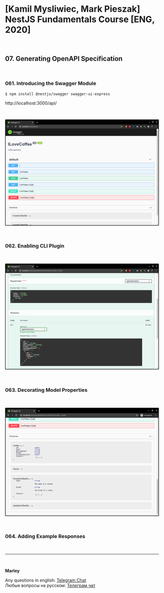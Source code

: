 # [Kamil Mysliwiec, Mark Pieszak] NestJS Fundamentals Course [ENG, 2020]

<br/>

## 07. Generating OpenAPI Specification

<br/>

### 061. Introducing the Swagger Module

    $ npm install @nestjs/swagger swagger-ui-express

http://localhost:3000/api/

<br/>

![Application](/img/pic-m07-p01.png?raw=true)

<br/>

### 062. Enabling CLI Plugin

<br/>

![Application](/img/pic-m07-p02.png?raw=true)

<br/>

### 063. Decorating Model Properties

<br/>

![Application](/img/pic-m07-p03.png?raw=true)

<br/>

### 064. Adding Example Responses

<br/>

---

<br/>

**Marley**

Any questions in english: <a href="https://jsdev.org/chat/">Telegram Chat</a>  
Любые вопросы на русском: <a href="https://jsdev.ru/chat/">Телеграм чат</a>
